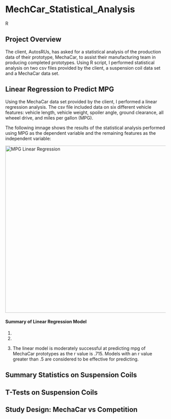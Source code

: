 # MechCar_Statistical_Analysis
R

## Project Overview
The client, AutosRUs, has asked for a statistical analysis of the production data of their prototype, MechaCar, to assist their manufacturing team in producing completed prototypes. Using R script, I performed statistical analysis on two csv files provided by the client, a suspension coil data set and a MechaCar data set.  

## Linear Regression to Predict MPG

Using the MechaCar data set provided by the client, I performed a linear regression analysis. The csv file included data on six different vehicle features: vehicle length, vehicle weight, spoiler angle, ground clearance, all wheeel drive, and miles per gallon (MPG). 

The following imnage shows the results of the statistical analysis performed using MPG as the dependent variable and the remaining features as the independent variable:

<img width="526" alt="MPG Linear Regression" src="https://user-images.githubusercontent.com/82982901/129459832-8009e4ff-77a8-4ccb-b7c5-73a778491200.png">

#### Summary of Linear Regression Model

1.

2. 

3. The linear model is moderately successful at predicting mpg of MechaCar prototypes as the r value is .715. Models with an r value greater than .5 are considered to be effective for predicting.

## Summary Statistics on Suspension Coils


## T-Tests on Suspension Coils


## Study Design: MechaCar vs Competition
